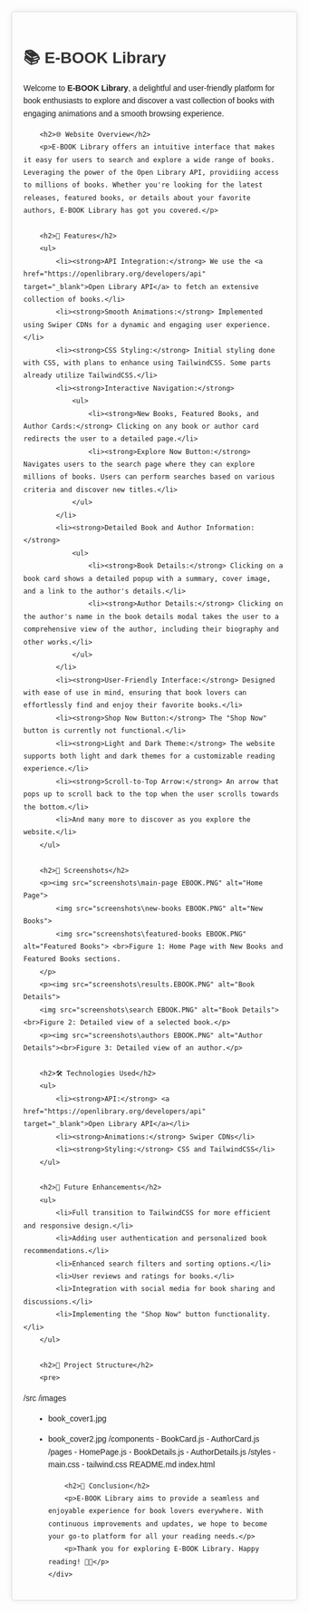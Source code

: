 <!DOCTYPE html>
<html lang="en">
<head>
    <meta charset="UTF-8">
    <meta name="viewport" content="width=device-width, initial-scale=1.0">
    <title>E-BOOK Library README</title>
    <style>
        body {
            font-family: Arial, sans-serif;
            line-height: 1.6;
            margin: 20px;
        }
        h1, h2, h3 {
            color: #333;
        }
        ul {
            list-style-type: disc;
            margin-left: 20px;
        }
        img {
            max-width: 100%;
            height: auto;
        }
        .container {
            max-width: 800px;
            margin: 0 auto;
            padding: 20px;
            border: 1px solid #ddd;
            border-radius: 5px;
            box-shadow: 0 0 10px rgba(0,0,0,0.1);
        }
    </style>
</head>
<body>
    <div class="container">
        <h1>📚 E-BOOK Library</h1>
        <p>Welcome to <strong>E-BOOK Library</strong>, a delightful and user-friendly platform for book enthusiasts to explore and discover a vast collection of books with engaging animations and a smooth browsing experience.</p>

        <h2>🌐 Website Overview</h2>
        <p>E-BOOK Library offers an intuitive interface that makes it easy for users to search and explore a wide range of books. Leveraging the power of the Open Library API, providiing access to millions of books. Whether you're looking for the latest releases, featured books, or details about your favorite authors, E-BOOK Library has got you covered.</p>

        <h2>🚀 Features</h2>
        <ul>
            <li><strong>API Integration:</strong> We use the <a href="https://openlibrary.org/developers/api" target="_blank">Open Library API</a> to fetch an extensive collection of books.</li>
            <li><strong>Smooth Animations:</strong> Implemented using Swiper CDNs for a dynamic and engaging user experience.</li>
            <li><strong>CSS Styling:</strong> Initial styling done with CSS, with plans to enhance using TailwindCSS. Some parts already utilize TailwindCSS.</li>
            <li><strong>Interactive Navigation:</strong>
                <ul>
                    <li><strong>New Books, Featured Books, and Author Cards:</strong> Clicking on any book or author card redirects the user to a detailed page.</li>
                    <li><strong>Explore Now Button:</strong> Navigates users to the search page where they can explore millions of books. Users can perform searches based on various criteria and discover new titles.</li>
                </ul>
            </li>
            <li><strong>Detailed Book and Author Information:</strong>
                <ul>
                    <li><strong>Book Details:</strong> Clicking on a book card shows a detailed popup with a summary, cover image, and a link to the author's details.</li>
                    <li><strong>Author Details:</strong> Clicking on the author's name in the book details modal takes the user to a comprehensive view of the author, including their biography and other works.</li>
                </ul>
            </li>
            <li><strong>User-Friendly Interface:</strong> Designed with ease of use in mind, ensuring that book lovers can effortlessly find and enjoy their favorite books.</li>
            <li><strong>Shop Now Button:</strong> The "Shop Now" button is currently not functional.</li>
            <li><strong>Light and Dark Theme:</strong> The website supports both light and dark themes for a customizable reading experience.</li>
            <li><strong>Scroll-to-Top Arrow:</strong> An arrow that pops up to scroll back to the top when the user scrolls towards the bottom.</li>
            <li>And many more to discover as you explore the website.</li>
        </ul>

        <h2>🎨 Screenshots</h2>
        <p><img src="screenshots\main-page EBOOK.PNG" alt="Home Page">
            <img src="screenshots\new-books EBOOK.PNG" alt="New Books">
            <img src="screenshots\featured-books EBOOK.PNG" alt="Featured Books"> <br>Figure 1: Home Page with New Books and Featured Books sections.
        </p>
        <p><img src="screenshots\results.EBOOK.PNG" alt="Book Details">
        <img src="screenshots\search EBOOK.PNG" alt="Book Details"><br>Figure 2: Detailed view of a selected book.</p>
        <p><img src="screenshots\authors EBOOK.PNG" alt="Author Details"><br>Figure 3: Detailed view of an author.</p>

        <h2>🛠️ Technologies Used</h2>
        <ul>
            <li><strong>API:</strong> <a href="https://openlibrary.org/developers/api" target="_blank">Open Library API</a></li>
            <li><strong>Animations:</strong> Swiper CDNs</li>
            <li><strong>Styling:</strong> CSS and TailwindCSS</li>
        </ul>

        <h2>🚧 Future Enhancements</h2>
        <ul>
            <li>Full transition to TailwindCSS for more efficient and responsive design.</li>
            <li>Adding user authentication and personalized book recommendations.</li>
            <li>Enhanced search filters and sorting options.</li>
            <li>User reviews and ratings for books.</li>
            <li>Integration with social media for book sharing and discussions.</li>
            <li>Implementing the "Shop Now" button functionality.</li>
        </ul>

        <h2>📂 Project Structure</h2>
        <pre>

  /src
/images

- book_cover1.jpg
- book_cover2.jpg
  /components - BookCard.js - AuthorCard.js
  /pages - HomePage.js - BookDetails.js - AuthorDetails.js
  /styles - main.css - tailwind.css
  README.md
  index.html
  </pre>

          <h2>👋 Conclusion</h2>
          <p>E-BOOK Library aims to provide a seamless and enjoyable experience for book lovers everywhere. With continuous improvements and updates, we hope to become your go-to platform for all your reading needs.</p>
          <p>Thank you for exploring E-BOOK Library. Happy reading! 📖✨</p>
      </div>

  </body>
  </html>
